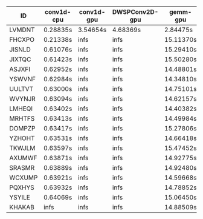 |ID|conv1d-cpu|conv1d-gpu|DWSPConv2D-gpu|gemm-gpu|avg|
|-|-|-|-|-|-|
|LVMDNT|0.28835s|3.54654s|4.68369s|2.84475s|2.84084s|
|FHCXPO|0.21338s|infs|infs|15.11370s|infs|
|JISNLD|0.61076s|infs|infs|15.29410s|infs|
|JIXTQC|0.61423s|infs|infs|15.50280s|infs|
|ASJXFI|0.62952s|infs|infs|14.48801s|infs|
|YSWVNF|0.62984s|infs|infs|14.34810s|infs|
|UULTVT|0.63000s|infs|infs|14.75101s|infs|
|WVYNJR|0.63094s|infs|infs|14.62157s|infs|
|LMHEQI|0.63402s|infs|infs|14.40382s|infs|
|MRHTFS|0.63413s|infs|infs|14.49984s|infs|
|DOMPZP|0.63417s|infs|infs|15.27806s|infs|
|YZHOHT|0.63531s|infs|infs|14.66418s|infs|
|TKWJLM|0.63597s|infs|infs|15.47452s|infs|
|AXUMWF|0.63871s|infs|infs|14.92775s|infs|
|SRASMR|0.63889s|infs|infs|14.92480s|infs|
|WCXUMP|0.63921s|infs|infs|14.59668s|infs|
|PQXHYS|0.63932s|infs|infs|14.78852s|infs|
|YSYILE|0.64069s|infs|infs|15.06450s|infs|
|KHAKAB|infs|infs|infs|14.88509s|infs|
